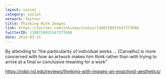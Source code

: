 ```yaml
---
layout: social
category: social
network: Twitter
title: Thinking With Images
link: https://twitter.com/steinea/status/1108728931547373568
twitterID: 1108728931547373568
date: 2019-03-21
---
```


By attending to "the particularity of individual works ... [Carvalho] is more concerned with how an artwork makes him think rather than with trying to arrive at a final or conclusive meaning for a work"

<https://ndpr.nd.edu/reviews/thinking-with-images-an-enactivist-aesthetics/>
